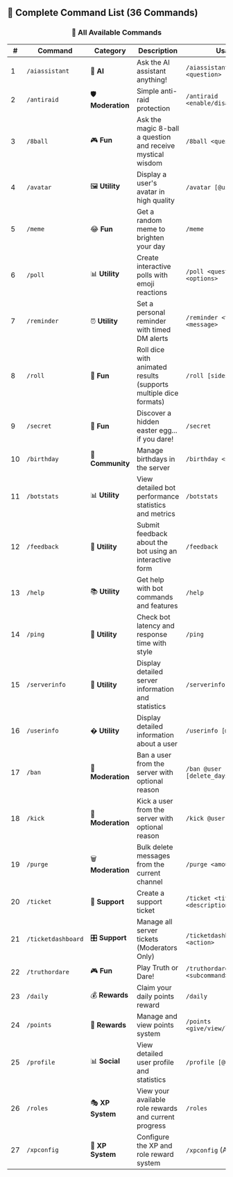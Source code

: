 ## 📖 Complete Command List (36 Commands)

<div align="center">

### 🎯 All Available Commands

</div>

| #   | Command            | Category          | Description                                                      | Usage                               |
| --- | ------------------ | ----------------- | ---------------------------------------------------------------- | ----------------------------------- |
| 1   | `/aiassistant`     | 🤖 **AI**         | Ask the AI assistant anything!                                   | `/aiassistant ask <question>`       |
| 2   | `/antiraid`        | 🛡️ **Moderation** | Simple anti-raid protection                                      | `/antiraid <enable/disable/status>` |
| 3   | `/8ball`           | 🎮 **Fun**        | Ask the magic 8-ball a question and receive mystical wisdom      | `/8ball <question>`                 |
| 4   | `/avatar`          | 🖼️ **Utility**    | Display a user's avatar in high quality                          | `/avatar [@user]`                   |
| 5   | `/meme`            | 😂 **Fun**        | Get a random meme to brighten your day                           | `/meme`                             |
| 6   | `/poll`            | 📊 **Utility**    | Create interactive polls with emoji reactions                    | `/poll <question> <options>`        |
| 7   | `/reminder`        | ⏰ **Utility**    | Set a personal reminder with timed DM alerts                     | `/reminder <time> <message>`        |
| 8   | `/roll`            | 🎲 **Fun**        | Roll dice with animated results (supports multiple dice formats) | `/roll [sides]`                     |
| 9   | `/secret`          | 🤫 **Fun**        | Discover a hidden easter egg... if you dare!                     | `/secret`                           |
| 10  | `/birthday`        | 🎂 **Community**  | Manage birthdays in the server                                   | `/birthday <subcommand>`            |
| 11  | `/botstats`        | 📊 **Utility**    | View detailed bot performance statistics and metrics             | `/botstats`                         |
| 12  | `/feedback`        | 📝 **Utility**    | Submit feedback about the bot using an interactive form          | `/feedback`                         |
| 13  | `/help`            | 📚 **Utility**    | Get help with bot commands and features                          | `/help`                             |
| 14  | `/ping`            | 🏓 **Utility**    | Check bot latency and response time with style                   | `/ping`                             |
| 15  | `/serverinfo`      | 🏰 **Utility**    | Display detailed server information and statistics               | `/serverinfo`                       |
| 16  | `/userinfo`        | � **Utility**     | Display detailed information about a user                        | `/userinfo [@user]`                 |
| 17  | `/ban`             | 🔨 **Moderation** | Ban a user from the server with optional reason                  | `/ban @user [reason] [delete_days]` |
| 18  | `/kick`            | 👢 **Moderation** | Kick a user from the server with optional reason                 | `/kick @user [reason]`              |
| 19  | `/purge`           | 🗑️ **Moderation** | Bulk delete messages from the current channel                    | `/purge <amount> [@user]`           |
| 20  | `/ticket`          | 🎫 **Support**    | Create a support ticket                                          | `/ticket <title> <description>`     |
| 21  | `/ticketdashboard` | 🎛️ **Support**    | Manage all server tickets (Moderators Only)                      | `/ticketdashboard <action>`         |
| 22  | `/truthordare`     | 🎮 **Fun**        | Play Truth or Dare!                                              | `/truthordare <subcommand>`         |
| 23  | `/daily`           | 💰 **Rewards**    | Claim your daily points reward                                   | `/daily`                            |
| 24  | `/points`          | 💎 **Rewards**    | Manage and view points system                                    | `/points <give/view/leaderboard>`   |
| 25  | `/profile`         | 📊 **Social**     | View detailed user profile and statistics                        | `/profile [@user]`                  |
| 26  | `/roles`           | 🎭 **XP System**  | View your available role rewards and current progress            | `/roles`                            |
| 27  | `/xpconfig`        | 🎯 **XP System**  | Configure the XP and role reward system                          | `/xpconfig` (Admin only)            |


